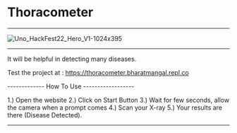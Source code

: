 # Thoracometer

---------------------
![Uno_HackFest22_Hero_V1-1024x395](https://user-images.githubusercontent.com/114771965/197408072-bd39a23f-2b94-45f3-ab8e-2e005ae65811.jpg)

---------------------

It will be helpful in detecting many diseases.

Test the project at : https://thoracometer.bharatmangal.repl.co

------------- How To Use ------------------

1.) Open the website
2.) Click on Start Button
3.) Wait for few seconds, allow the camera when a prompt comes
4.) Scan your X-ray
5.) Your results are there (Disease Detected).

-------------


